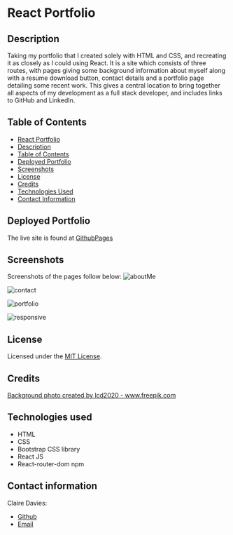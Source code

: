 # React Portfolio

## Description
Taking my portfolio that I created solely with HTML and CSS, and recreating it as closely as I could using React.  It is a site which consists of three routes,  with pages giving some background information about myself along with a resume download button, contact details and a portfolio page detailing some recent work.  This gives a central location to bring together all aspects of my development as a full stack developer, and includes links to GitHub and LinkedIn.


## Table of Contents
  - [React Portfolio](#react-portfolio)
  - [Description](##description)
  - [Table of Contents](##table-of-contents)
  - [Deployed Portfolio](##deployed-portfolio)
  - [Screenshots](##screenshots)
  - [License](##license)
  - [Credits](##credits)
  - [Technologies Used](##technologies-used)
  - [Contact Information](##contact-information)



## Deployed Portfolio 

The live site is found at [GithubPages](https://clairemdavies.github.io/react-portfolio/) 

## Screenshots

Screenshots of the pages follow below: 
![aboutMe](../react-portfolio/src/img/react-portfolio-about-me.png)

![contact](../react-portfolio/src/img/react-portfolio-contact.png) 

![portfolio](../react-portfolio/src/img/react-portfolio.png) 

![responsive](../react-portfolio/src/img/react-portfolio-responsive.png)

  
## License 
Licensed under the [MIT License](LICENSE).

## Credits
<a href="https://www.freepik.com/photos/background">Background photo created by lcd2020 - www.freepik.com</a>

## Technologies used 
- HTML
- CSS
- Bootstrap CSS library
- React JS
- React-router-dom npm

## Contact information
Claire Davies:  

- [Github](https://github.com/ClaireMDavies) 
- [Email](mailto:claire.davies@junitech.com)